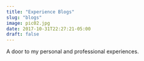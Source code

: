 ```yaml
---
title: "Experience Blogs"
slug: "blogs"
image: pic02.jpg
date: 2017-10-31T22:27:21-05:00
draft: false
---
```


A door to my personal and professional experiences.